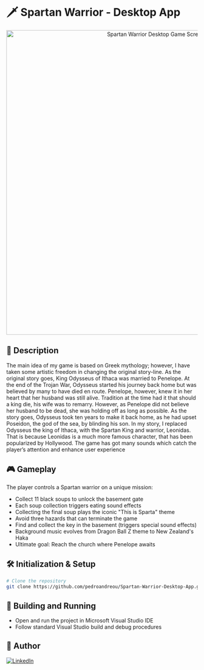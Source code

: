 # 🗡️ Spartan Warrior - Desktop App

<div align="center">
  <img src="https://github.com/user-attachments/assets/49d77249-4168-4a9e-85be-f44c064df4ef" alt="Spartan Warrior Desktop Game Screenshot" width="800"/>
</div>

## 📰 Description
The main idea of my game is based on Greek mythology; however, I have taken some artistic freedom in changing the original story-line. As the original story goes, King Odysseus of Ithaca was married to Penelope. At the end of the Trojan War, Odysseus started his journey back home but was believed by many to have died en route. Penelope, however, knew it in her heart that her husband was still alive. Tradition at the time had it that should a king die, his wife was to remarry. However, as Penelope did not believe her husband to be dead, she was holding off as long as possible. As the story goes, Odysseus took ten years to make it back home, as he had upset Poseidon, the god of the sea, by blinding his son. In my story, I replaced Odysseus the king of Ithaca, with the Spartan King and warrior, Leonidas. That is because Leonidas is a much more famous character, that has been popularized by Hollywood. The game has got many sounds which catch the player’s attention and enhance user experience

## 🎮 Gameplay
The player controls a Spartan warrior on a unique mission:
- Collect 11 black soups to unlock the basement gate
- Each soup collection triggers eating sound effects
- Collecting the final soup plays the iconic "This is Sparta" theme
- Avoid three hazards that can terminate the game
- Find and collect the key in the basement (triggers special sound effects)
- Background music evolves from Dragon Ball Z theme to New Zealand's Haka
- Ultimate goal: Reach the church where Penelope awaits

## 🛠 Initialization & Setup
```bash
# Clone the repository
git clone https://github.com/pedroandreou/Spartan-Warrior-Desktop-App.git
```

## 🚀 Building and Running
- Open and run the project in Microsoft Visual Studio IDE
- Follow standard Visual Studio build and debug procedures

## 👤 Author
<p align="left">
  <a href="https://www.linkedin.com/in/petrosandreou80/">
    <img src="https://img.shields.io/badge/Petros_LinkedIn-0077B5?style=for-the-badge&logo=linkedin&logoColor=white" alt="LinkedIn"/>
  </a>
</p>

